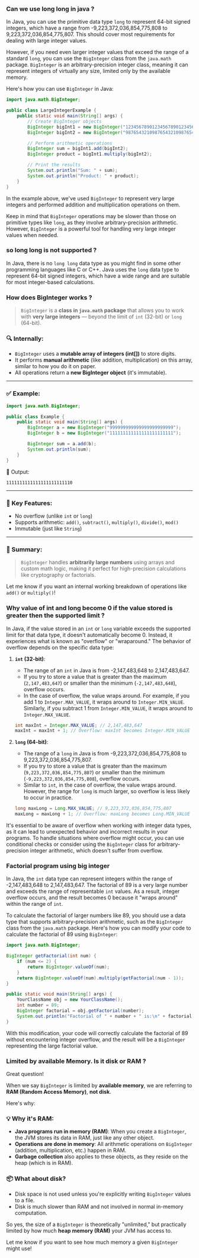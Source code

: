 ### Can we use long long in java ?

In Java, you can use the primitive data type `long` to represent 64-bit signed integers, which have a range from -9,223,372,036,854,775,808 to 9,223,372,036,854,775,807. This should cover most requirements for dealing with large integer values.

However, if you need even larger integer values that exceed the range of a standard `long`, you can use the `BigInteger` class from the `java.math` package. `BigInteger` is an arbitrary-precision integer class, meaning it can represent integers of virtually any size, limited only by the available memory.

Here's how you can use `BigInteger` in Java:

```java
import java.math.BigInteger;

public class LargeIntegerExample {
    public static void main(String[] args) {
        // Create BigInteger objects
        BigInteger bigInt1 = new BigInteger("123456789012345678901234567890");
        BigInteger bigInt2 = new BigInteger("987654321098765432109876543210");

        // Perform arithmetic operations
        BigInteger sum = bigInt1.add(bigInt2);
        BigInteger product = bigInt1.multiply(bigInt2);

        // Print the results
        System.out.println("Sum: " + sum);
        System.out.println("Product: " + product);
    }
}
```

In the example above, we've used `BigInteger` to represent very large integers and performed addition and multiplication operations on them.

Keep in mind that `BigInteger` operations may be slower than those on primitive types like `long`, as they involve arbitrary-precision arithmetic. However, `BigInteger` is a powerful tool for handling very large integer values when needed.

### so long long is not supported ?

In Java, there is no `long long` data type as you might find in some other programming languages like C or C++. Java uses the `long` data type to represent 64-bit signed integers, which have a wide range and are suitable for most integer-based calculations.

### How does BigInteger works ?

> `BigInteger` is a **class in `java.math` package** that allows you to work with **very large integers** — beyond the limit of `int` (32-bit) or `long` (64-bit).

### 🔍 Internally:

- `BigInteger` uses a **mutable array of integers (int\[])** to store digits.
- It performs **manual arithmetic** (like addition, multiplication) on this array, similar to how you do it on paper.
- All operations return a **new BigInteger object** (it's immutable).

---

### ✅ Example:

```java
import java.math.BigInteger;

public class Example {
    public static void main(String[] args) {
        BigInteger a = new BigInteger("999999999999999999999999");
        BigInteger b = new BigInteger("111111111111111111111111");

        BigInteger sum = a.add(b);
        System.out.println(sum);
    }
}
```

🟰 Output:

```
1111111111111111111111110
```

---

### 🔐 Key Features:

- No overflow (unlike `int` or `long`)
- Supports arithmetic: `add()`, `subtract()`, `multiply()`, `divide()`, `mod()`
- Immutable (just like `String`)

---

### 🧠 Summary:

> `BigInteger` handles **arbitrarily large numbers** using arrays and custom math logic, making it perfect for high-precision calculations like cryptography or factorials.

Let me know if you want an internal working breakdown of operations like `add()` or `multiply()`!

### Why value of int and long become 0 if the value stored is greater then the supported limit ?

In Java, if the value stored in an `int` or `long` variable exceeds the supported limit for that data type, it doesn't automatically become 0. Instead, it experiences what is known as "overflow" or "wraparound." The behavior of overflow depends on the specific data type:

1. **`int` (32-bit)**:

   - The range of an `int` in Java is from -2,147,483,648 to 2,147,483,647.
   - If you try to store a value that is greater than the maximum (`2,147,483,647`) or smaller than the minimum (`-2,147,483,648`), overflow occurs.
   - In the case of overflow, the value wraps around. For example, if you add 1 to `Integer.MAX_VALUE`, it wraps around to `Integer.MIN_VALUE`. Similarly, if you subtract 1 from `Integer.MIN_VALUE`, it wraps around to `Integer.MAX_VALUE`.

   ```java
   int maxInt = Integer.MAX_VALUE; // 2,147,483,647
   maxInt = maxInt + 1; // Overflow: maxInt becomes Integer.MIN_VALUE (-2,147,483,648)
   ```

2. **`long` (64-bit)**:

   - The range of a `long` in Java is from -9,223,372,036,854,775,808 to 9,223,372,036,854,775,807.
   - If you try to store a value that is greater than the maximum (`9,223,372,036,854,775,807`) or smaller than the minimum (`-9,223,372,036,854,775,808`), overflow occurs.
   - Similar to `int`, in the case of overflow, the value wraps around. However, the range for `long` is much larger, so overflow is less likely to occur in practice.

   ```java
   long maxLong = Long.MAX_VALUE; // 9,223,372,036,854,775,807
   maxLong = maxLong + 1; // Overflow: maxLong becomes Long.MIN_VALUE (-9,223,372,036,854,775,808)
   ```

It's essential to be aware of overflow when working with integer data types, as it can lead to unexpected behavior and incorrect results in your programs. To handle situations where overflow might occur, you can use conditional checks or consider using the `BigInteger` class for arbitrary-precision integer arithmetic, which doesn't suffer from overflow.

### Factorial program using big integer

In Java, the `int` data type can represent integers within the range of -2,147,483,648 to 2,147,483,647. The factorial of 89 is a very large number and exceeds the range of representable `int` values. As a result, integer overflow occurs, and the result becomes 0 because it "wraps around" within the range of `int`.

To calculate the factorial of larger numbers like 89, you should use a data type that supports arbitrary-precision arithmetic, such as the `BigInteger` class from the `java.math` package. Here's how you can modify your code to calculate the factorial of 89 using `BigInteger`:

```java
import java.math.BigInteger;

BigInteger getFactorial(int num) {
    if (num <= 2) {
        return BigInteger.valueOf(num);
    }
    return BigInteger.valueOf(num).multiply(getFactorial(num - 1));
}

public static void main(String[] args) {
    YourClassName obj = new YourClassName();
    int number = 89;
    BigInteger factorial = obj.getFactorial(number);
    System.out.println("Factorial of " + number + " is:\n" + factorial);
}
```

With this modification, your code will correctly calculate the factorial of 89 without encountering integer overflow, and the result will be a `BigInteger` representing the large factorial value.

### Limited by available Memory. Is it disk or RAM ?

Great question!

When we say `BigInteger` is limited by **available memory**, we are referring to **RAM (Random Access Memory)**, **not disk**.

Here's why:

### 💡 Why it's RAM:

- **Java programs run in memory (RAM)**: When you create a `BigInteger`, the JVM stores its data in RAM, just like any other object.
- **Operations are done in memory**: All arithmetic operations on `BigInteger` (addition, multiplication, etc.) happen in RAM.
- **Garbage collection** also applies to these objects, as they reside on the heap (which is in RAM).

### 📦 What about disk?

- Disk space is not used unless you're explicitly writing `BigInteger` values to a file.
- Disk is much slower than RAM and not involved in normal in-memory computation.

So yes, the size of a `BigInteger` is theoretically "unlimited," but practically limited by how much **heap memory (RAM)** your JVM has access to.

Let me know if you want to see how much memory a given `BigInteger` might use!
